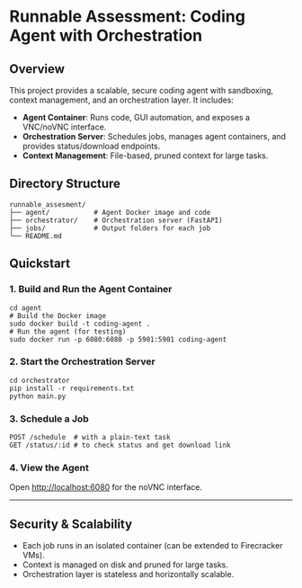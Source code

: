 # Runnable Assessment: Coding Agent with Orchestration

## Overview
This project provides a scalable, secure coding agent with sandboxing, context management, and an orchestration layer. It includes:
- **Agent Container**: Runs code, GUI automation, and exposes a VNC/noVNC interface.
- **Orchestration Server**: Schedules jobs, manages agent containers, and provides status/download endpoints.
- **Context Management**: File-based, pruned context for large tasks.

## Directory Structure
```
runnable_assesment/
├── agent/           # Agent Docker image and code
├── orchestrator/    # Orchestration server (FastAPI)
├── jobs/            # Output folders for each job
└── README.md
```

## Quickstart

### 1. Build and Run the Agent Container
```
cd agent
# Build the Docker image
sudo docker build -t coding-agent .
# Run the agent (for testing)
sudo docker run -p 6080:6080 -p 5901:5901 coding-agent
```

### 2. Start the Orchestration Server
```
cd orchestrator
pip install -r requirements.txt
python main.py
```

### 3. Schedule a Job
```
POST /schedule  # with a plain-text task
GET /status/:id # to check status and get download link
```

### 4. View the Agent
Open [http://localhost:6080](http://localhost:6080) for the noVNC interface.

---

## Security & Scalability
- Each job runs in an isolated container (can be extended to Firecracker VMs).
- Context is managed on disk and pruned for large tasks.
- Orchestration layer is stateless and horizontally scalable. 